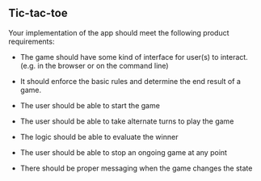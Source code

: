 ## Tic-tac-toe

Your implementation of the app should meet the following product requirements:

* The game should have some kind of interface for user(s) to interact. (e.g. in the browser or on the command line)

* It should enforce the basic rules and determine the end result of a game.

* The user should be able to start the game

* The user should be able to take alternate turns to play the game

* The logic should be able to evaluate the winner

* The user should be able to stop an ongoing game at any point

* There should be proper messaging when the game changes the state